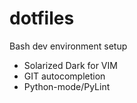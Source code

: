 dotfiles
========

Bash dev environment setup
 - Solarized Dark for VIM
 - GIT autocompletion
 - Python-mode/PyLint
